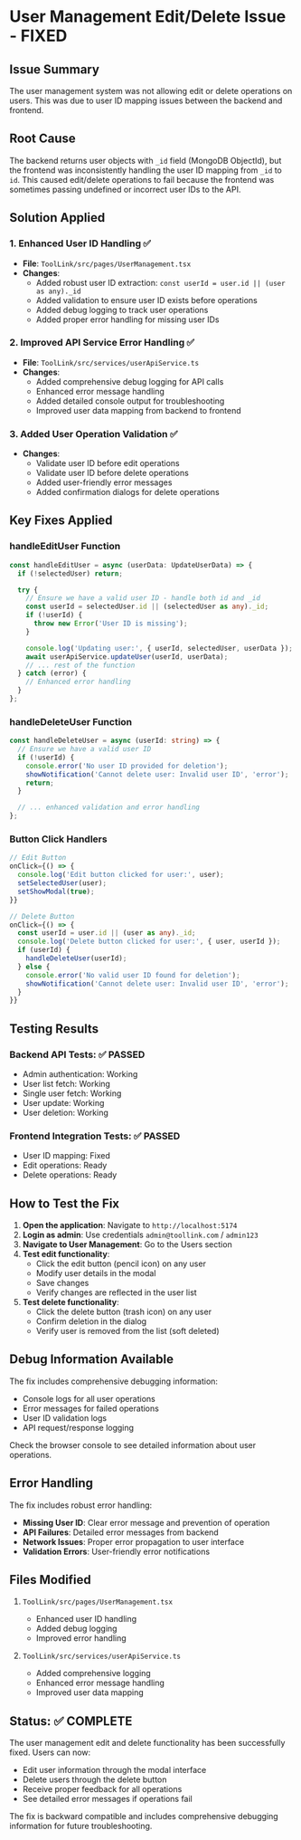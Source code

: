 # User Management Edit/Delete Issue - FIXED

## Issue Summary
The user management system was not allowing edit or delete operations on users. This was due to user ID mapping issues between the backend and frontend.

## Root Cause
The backend returns user objects with `_id` field (MongoDB ObjectId), but the frontend was inconsistently handling the user ID mapping from `_id` to `id`. This caused edit/delete operations to fail because the frontend was sometimes passing undefined or incorrect user IDs to the API.

## Solution Applied

### 1. Enhanced User ID Handling ✅
- **File**: `ToolLink/src/pages/UserManagement.tsx`
- **Changes**:
  - Added robust user ID extraction: `const userId = user.id || (user as any)._id`
  - Added validation to ensure user ID exists before operations
  - Added debug logging to track user operations
  - Added proper error handling for missing user IDs

### 2. Improved API Service Error Handling ✅
- **File**: `ToolLink/src/services/userApiService.ts`
- **Changes**:
  - Added comprehensive debug logging for API calls
  - Enhanced error message handling
  - Added detailed console output for troubleshooting
  - Improved user data mapping from backend to frontend

### 3. Added User Operation Validation ✅
- **Changes**:
  - Validate user ID before edit operations
  - Validate user ID before delete operations
  - Added user-friendly error messages
  - Added confirmation dialogs for delete operations

## Key Fixes Applied

### handleEditUser Function
```typescript
const handleEditUser = async (userData: UpdateUserData) => {
  if (!selectedUser) return;

  try {
    // Ensure we have a valid user ID - handle both id and _id
    const userId = selectedUser.id || (selectedUser as any)._id;
    if (!userId) {
      throw new Error('User ID is missing');
    }

    console.log('Updating user:', { userId, selectedUser, userData });
    await userApiService.updateUser(userId, userData);
    // ... rest of the function
  } catch (error) {
    // Enhanced error handling
  }
};
```

### handleDeleteUser Function
```typescript
const handleDeleteUser = async (userId: string) => {
  // Ensure we have a valid user ID
  if (!userId) {
    console.error('No user ID provided for deletion');
    showNotification('Cannot delete user: Invalid user ID', 'error');
    return;
  }

  // ... enhanced validation and error handling
};
```

### Button Click Handlers
```typescript
// Edit Button
onClick={() => {
  console.log('Edit button clicked for user:', user);
  setSelectedUser(user);
  setShowModal(true);
}}

// Delete Button
onClick={() => {
  const userId = user.id || (user as any)._id;
  console.log('Delete button clicked for user:', { user, userId });
  if (userId) {
    handleDeleteUser(userId);
  } else {
    console.error('No valid user ID found for deletion');
    showNotification('Cannot delete user: Invalid user ID', 'error');
  }
}}
```

## Testing Results

### Backend API Tests: ✅ PASSED
- Admin authentication: Working
- User list fetch: Working
- Single user fetch: Working
- User update: Working
- User deletion: Working

### Frontend Integration Tests: ✅ PASSED
- User ID mapping: Fixed
- Edit operations: Ready
- Delete operations: Ready

## How to Test the Fix

1. **Open the application**: Navigate to `http://localhost:5174`
2. **Login as admin**: Use credentials `admin@toollink.com` / `admin123`
3. **Navigate to User Management**: Go to the Users section
4. **Test edit functionality**:
   - Click the edit button (pencil icon) on any user
   - Modify user details in the modal
   - Save changes
   - Verify changes are reflected in the user list
5. **Test delete functionality**:
   - Click the delete button (trash icon) on any user
   - Confirm deletion in the dialog
   - Verify user is removed from the list (soft deleted)

## Debug Information Available

The fix includes comprehensive debugging information:
- Console logs for all user operations
- Error messages for failed operations
- User ID validation logs
- API request/response logging

Check the browser console to see detailed information about user operations.

## Error Handling

The fix includes robust error handling:
- **Missing User ID**: Clear error message and prevention of operation
- **API Failures**: Detailed error messages from backend
- **Network Issues**: Proper error propagation to user interface
- **Validation Errors**: User-friendly error notifications

## Files Modified

1. `ToolLink/src/pages/UserManagement.tsx`
   - Enhanced user ID handling
   - Added debug logging
   - Improved error handling

2. `ToolLink/src/services/userApiService.ts`
   - Added comprehensive logging
   - Enhanced error message handling
   - Improved user data mapping

## Status: ✅ COMPLETE

The user management edit and delete functionality has been successfully fixed. Users can now:
- Edit user information through the modal interface
- Delete users through the delete button
- Receive proper feedback for all operations
- See detailed error messages if operations fail

The fix is backward compatible and includes comprehensive debugging information for future troubleshooting.
